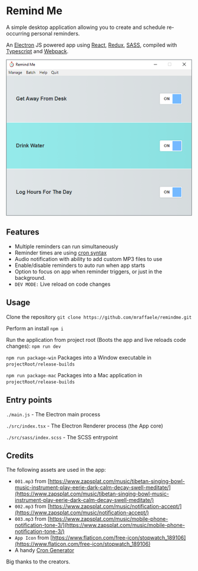 # Remind Me

A simple desktop application allowing you to create and schedule re-occurring personal reminders.

An [Electron](https://www.npmjs.com/package/electron) JS powered app using [React](https://www.npmjs.com/package/react), [Redux](https://www.npmjs.com/package/redux), [SASS](https://sass-lang.com), compiled with [Typescript](https://www.npmjs.com/package/typescript) and [Webpack](https://www.npmjs.com/package/webpack).

![alt text](src/assets/screenshot.png "Screenshot")

## Features

- Multiple reminders can run simultaneously
- Reminder times are using [cron syntax](https://www.npmjs.com/package/node-cron#cron-syntax)
- Audio notification with ability to add custom MP3 files to use
- Enable/disable reminders to auto run when app starts
- Option to focus on app when reminder triggers, or just in the background.
- `DEV MODE:` Live reload on code changes

## Usage

Clone the repository
`git clone https://github.com/mraffaele/remindme.git`

Perform an install
`npm i`

Run the application from project root (Boots the app and live reloads code changes):
`npm run dev`

`npm run package-win` Packages into a Window executable in `projectRoot/release-builds`

`npm run package-mac` Packages into a Mac application in `projectRoot/release-builds`

## Entry points

`./main.js` - The Electron main process

`./src/index.tsx` - The Electron Renderer process (the App core)

`./src/sass/index.scss` - The SCSS entrypoint

## Credits

The following assets are used in the app:

- `001.mp3` from [https://www.zapsplat.com/music/tibetan-singing-bowl-music-instrument-play-eerie-dark-calm-decay-swell-meditate/](https://www.zapsplat.com/music/tibetan-singing-bowl-music-instrument-play-eerie-dark-calm-decay-swell-meditate/)
- `002.mp3` from [https://www.zapsplat.com/music/notification-accept/](https://www.zapsplat.com/music/notification-accept/)
- `003.mp3` from [https://www.zapsplat.com/music/mobile-phone-notification-tone-3/](https://www.zapsplat.com/music/mobile-phone-notification-tone-3/)
- `App Icon` from [https://www.flaticon.com/free-icon/stopwatch_189106](https://www.flaticon.com/free-icon/stopwatch_189106)
- A handy [Cron Generator](https://crontab.guru)

Big thanks to the creators.
